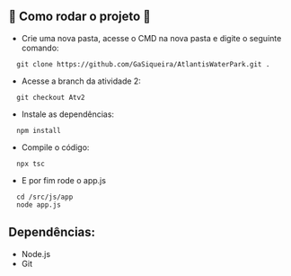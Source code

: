 ## :open_file_folder: Como rodar o projeto :open_file_folder:
- Crie uma nova pasta, acesse o CMD na nova pasta e digite o seguinte comando:
  
```
  git clone https://github.com/GaSiqueira/AtlantisWaterPark.git .
```
- Acesse a branch da atividade 2:

```
  git checkout Atv2
```
- Instale as dependências:
  
```
  npm install
```
- Compile o código:
```
  npx tsc
```
- E por fim rode o app.js
```
  cd /src/js/app
  node app.js
```

## Dependências:
- Node.js
- Git
